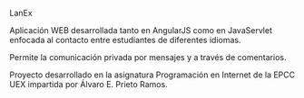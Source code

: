 LanEx

Aplicación WEB desarrollada tanto en AngularJS como en JavaServlet enfocada al contacto entre estudiantes de diferentes idiomas.

Permite la comunicación privada por mensajes y a través de comentarios.

Proyecto desarrollado en la asignatura Programación en Internet de la EPCC UEX impartida por Álvaro E. Prieto Ramos.
